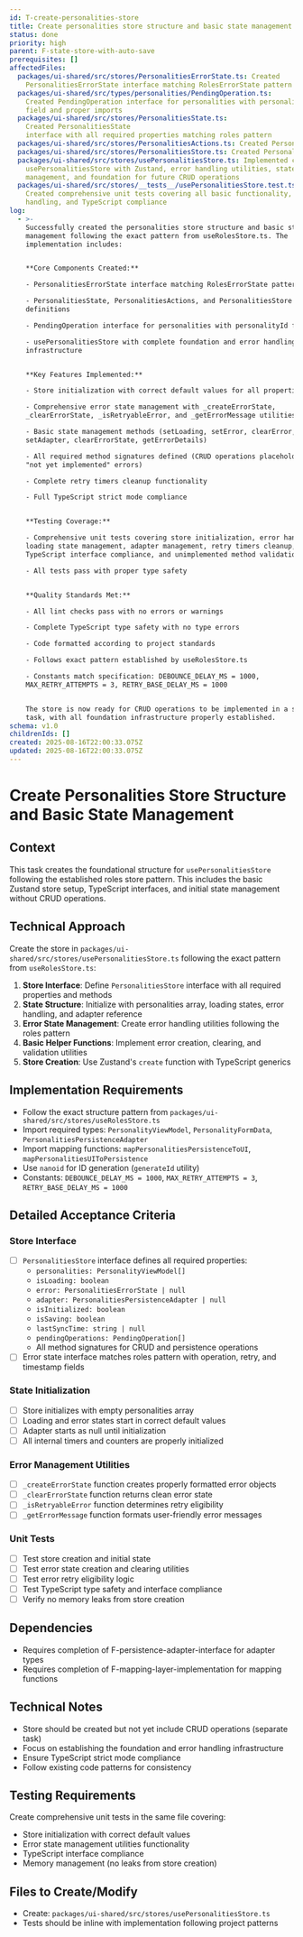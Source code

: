```yaml
---
id: T-create-personalities-store
title: Create personalities store structure and basic state management
status: done
priority: high
parent: F-state-store-with-auto-save
prerequisites: []
affectedFiles:
  packages/ui-shared/src/stores/PersonalitiesErrorState.ts: Created
    PersonalitiesErrorState interface matching RolesErrorState pattern exactly
  packages/ui-shared/src/types/personalities/PendingOperation.ts:
    Created PendingOperation interface for personalities with personalityId
    field and proper imports
  packages/ui-shared/src/stores/PersonalitiesState.ts:
    Created PersonalitiesState
    interface with all required properties matching roles pattern
  packages/ui-shared/src/stores/PersonalitiesActions.ts: Created PersonalitiesActions interface with all required method signatures
  packages/ui-shared/src/stores/PersonalitiesStore.ts: Created PersonalitiesStore type definition combining state and actions
  packages/ui-shared/src/stores/usePersonalitiesStore.ts: Implemented complete
    usePersonalitiesStore with Zustand, error handling utilities, state
    management, and foundation for future CRUD operations
  packages/ui-shared/src/stores/__tests__/usePersonalitiesStore.test.ts:
    Created comprehensive unit tests covering all basic functionality, error
    handling, and TypeScript compliance
log:
  - >-
    Successfully created the personalities store structure and basic state
    management following the exact pattern from useRolesStore.ts. The
    implementation includes:


    **Core Components Created:**

    - PersonalitiesErrorState interface matching RolesErrorState pattern

    - PersonalitiesState, PersonalitiesActions, and PersonalitiesStore type
    definitions

    - PendingOperation interface for personalities with personalityId field

    - usePersonalitiesStore with complete foundation and error handling
    infrastructure


    **Key Features Implemented:**

    - Store initialization with correct default values for all properties

    - Comprehensive error state management with _createErrorState,
    _clearErrorState, _isRetryableError, and _getErrorMessage utilities

    - Basic state management methods (setLoading, setError, clearError,
    setAdapter, clearErrorState, getErrorDetails)

    - All required method signatures defined (CRUD operations placeholder with
    "not yet implemented" errors)

    - Complete retry timers cleanup functionality

    - Full TypeScript strict mode compliance


    **Testing Coverage:**

    - Comprehensive unit tests covering store initialization, error handling,
    loading state management, adapter management, retry timers cleanup,
    TypeScript interface compliance, and unimplemented method validation

    - All tests pass with proper type safety


    **Quality Standards Met:**

    - All lint checks pass with no errors or warnings

    - Complete TypeScript type safety with no type errors

    - Code formatted according to project standards

    - Follows exact pattern established by useRolesStore.ts

    - Constants match specification: DEBOUNCE_DELAY_MS = 1000,
    MAX_RETRY_ATTEMPTS = 3, RETRY_BASE_DELAY_MS = 1000


    The store is now ready for CRUD operations to be implemented in a separate
    task, with all foundation infrastructure properly established.
schema: v1.0
childrenIds: []
created: 2025-08-16T22:00:33.075Z
updated: 2025-08-16T22:00:33.075Z
---
```


# Create Personalities Store Structure and Basic State Management

## Context

This task creates the foundational structure for `usePersonalitiesStore` following the established roles store pattern. This includes the basic Zustand store setup, TypeScript interfaces, and initial state management without CRUD operations.

## Technical Approach

Create the store in `packages/ui-shared/src/stores/usePersonalitiesStore.ts` following the exact pattern from `useRolesStore.ts`:

1. **Store Interface**: Define `PersonalitiesStore` interface with all required properties and methods
2. **State Structure**: Initialize with personalities array, loading states, error handling, and adapter reference
3. **Error State Management**: Create error handling utilities following the roles pattern
4. **Basic Helper Functions**: Implement error creation, clearing, and validation utilities
5. **Store Creation**: Use Zustand's `create` function with TypeScript generics

## Implementation Requirements

- Follow the exact structure pattern from `packages/ui-shared/src/stores/useRolesStore.ts`
- Import required types: `PersonalityViewModel`, `PersonalityFormData`, `PersonalitiesPersistenceAdapter`
- Import mapping functions: `mapPersonalitiesPersistenceToUI`, `mapPersonalitiesUIToPersistence`
- Use `nanoid` for ID generation (`generateId` utility)
- Constants: `DEBOUNCE_DELAY_MS = 1000`, `MAX_RETRY_ATTEMPTS = 3`, `RETRY_BASE_DELAY_MS = 1000`

## Detailed Acceptance Criteria

### Store Interface

- [ ] `PersonalitiesStore` interface defines all required properties:
  - `personalities: PersonalityViewModel[]`
  - `isLoading: boolean`
  - `error: PersonalitiesErrorState | null`
  - `adapter: PersonalitiesPersistenceAdapter | null`
  - `isInitialized: boolean`
  - `isSaving: boolean`
  - `lastSyncTime: string | null`
  - `pendingOperations: PendingOperation[]`
  - All method signatures for CRUD and persistence operations
- [ ] Error state interface matches roles pattern with operation, retry, and timestamp fields

### State Initialization

- [ ] Store initializes with empty personalities array
- [ ] Loading and error states start in correct default values
- [ ] Adapter starts as null until initialization
- [ ] All internal timers and counters are properly initialized

### Error Management Utilities

- [ ] `_createErrorState` function creates properly formatted error objects
- [ ] `_clearErrorState` function returns clean error state
- [ ] `_isRetryableError` function determines retry eligibility
- [ ] `_getErrorMessage` function formats user-friendly error messages

### Unit Tests

- [ ] Test store creation and initial state
- [ ] Test error state creation and clearing utilities
- [ ] Test error retry eligibility logic
- [ ] Test TypeScript type safety and interface compliance
- [ ] Verify no memory leaks from store creation

## Dependencies

- Requires completion of F-persistence-adapter-interface for adapter types
- Requires completion of F-mapping-layer-implementation for mapping functions

## Technical Notes

- Store should be created but not yet include CRUD operations (separate task)
- Focus on establishing the foundation and error handling infrastructure
- Ensure TypeScript strict mode compliance
- Follow existing code patterns for consistency

## Testing Requirements

Create comprehensive unit tests in the same file covering:

- Store initialization with correct default values
- Error state management utilities functionality
- TypeScript interface compliance
- Memory management (no leaks from store creation)

## Files to Create/Modify

- Create: `packages/ui-shared/src/stores/usePersonalitiesStore.ts`
- Tests should be inline with implementation following project patterns
